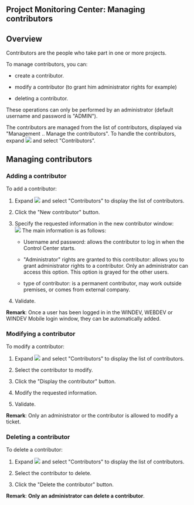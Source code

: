 


## Project Monitoring Center: Managing contributors
			



<a name="NOTE1"></a>
<a name="NOTE1_1"></a>


## Overview
<a name="overview_ELTTEXTE000131"></a>
Contributors are the people who take part in one or more projects.

To manage contributors, you can:

- create a contributor.

- modify a contributor (to grant him administrator rights for example)

- deleting a contributor.




These operations can only be performed by an administrator (default username and password is "ADMIN").

The contributors are managed from the list of contributors, displayed via "Management .. Manage the contributors".
To handle the contributors, expand ![](https://doc.pcsoft.fr/en-US/images/image.awp?langid=3&name=CC_Suivi_Configuration%20-%20HC%20N%B0001.gif) and select "Contributors".

<a name="NOTE2"></a>
<a name="NOTE2_1"></a>


## Managing contributors
<a name="managing_contributors_ELTTEXTE000155"></a>


### Adding a contributor
<a name="adding_contributor_ELTPARAGRAPHE000032"></a>

To add a contributor:

1. Expand ![](https://doc.pcsoft.fr/en-US/images/image.awp?langid=3&name=CC_Suivi_Configuration%20-%20HC%20N%B0001.gif) and select "Contributors" to display the list of contributors.

2. Click the "New contributor" button.

3. Specify the requested information in the new contributor window: <br>![](https://doc.pcsoft.fr/en-US/images/image.awp?langid=3&name=Ajout_Intervenant.gif&type=thumb)
The main information is as follows:

	- Username and password: allows the contributor to log in when the Control Center starts.

	- "Administrator" rights are granted to this contributor: allows you to grant administrator rights to a contributor. Only an administrator can access this option. This option is grayed for the other users.

	- type of contributor: is a permanent contributor, may work outside premises, or comes from external company. 




4. Validate.




**Remark**: Once a user has been logged in in the WINDEV, WEBDEV or WINDEV Mobile login window, they can be automatically added.
<a name="NOTE2_2"></a>


### Modifying a contributor
<a name="modifying_contributor_ELTPARAGRAPHE000057"></a>

To modify a contributor:

1. Expand ![](https://doc.pcsoft.fr/en-US/images/image.awp?langid=3&name=CC_Suivi_Configuration%20-%20HC%20N%B0001.gif) and select "Contributors" to display the list of contributors.

2. Select the contributor to modify.

3. Click the "Display the contributor" button.

4. Modify the requested information.

5. Validate.




**Remark**: Only an administrator or the contributor is allowed to modify a ticket.
<a name="NOTE2_3"></a>


### Deleting a contributor
<a name="deleting_contributor_ELTPARAGRAPHE000074"></a>

To delete a contributor:

1. Expand ![](https://doc.pcsoft.fr/en-US/images/image.awp?langid=3&name=CC_Suivi_Configuration%20-%20HC%20N%B0001.gif) and select "Contributors" to display the list of contributors.

2. Select the contributor to delete.

3. Click the "Delete the contributor" button.




**Remark**: **Only an administrator can delete a contributor**. 


